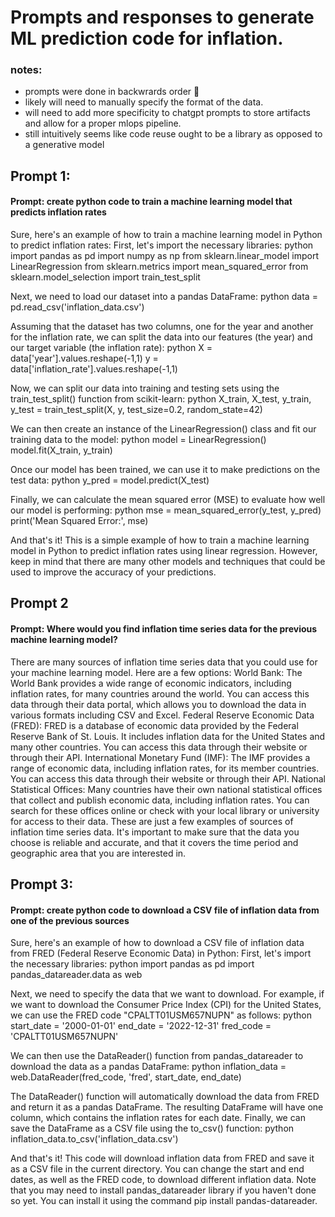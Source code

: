 # Prompts and responses to generate ML prediction code for inflation.

### notes:

- prompts were done in backwrards order :facepalm:
- likely will need to manually specify the format of the data.
- will need to add more specificity to chatgpt prompts to store artifacts and allow for a proper mlops pipeline.
- still intuitively seems like code reuse ought to be a library as opposed to a generative model


## Prompt 1:
#### Prompt: create python code to train a machine learning model that predicts inflation rates



Sure, here's an example of how to train a machine learning model in Python to predict inflation rates:
First, let's import the necessary libraries:
python
import pandas as pd
import numpy as np
from sklearn.linear_model import LinearRegression
from sklearn.metrics import mean_squared_error
from sklearn.model_selection import train_test_split

Next, we need to load our dataset into a pandas DataFrame:
python
data = pd.read_csv('inflation_data.csv')

Assuming that the dataset has two columns, one for the year and another for the inflation rate, we can split the data into our features (the year) and our target variable (the inflation rate):
python
X = data['year'].values.reshape(-1,1)
y = data['inflation_rate'].values.reshape(-1,1)

Now, we can split our data into training and testing sets using the train_test_split() function from scikit-learn:
python
X_train, X_test, y_train, y_test = train_test_split(X, y, test_size=0.2, random_state=42)

We can then create an instance of the LinearRegression() class and fit our training data to the model:
python
model = LinearRegression()
model.fit(X_train, y_train)

Once our model has been trained, we can use it to make predictions on the test data:
python
y_pred = model.predict(X_test)

Finally, we can calculate the mean squared error (MSE) to evaluate how well our model is performing:
python
mse = mean_squared_error(y_test, y_pred)
print('Mean Squared Error:', mse)

And that's it! This is a simple example of how to train a machine learning model in Python to predict inflation rates using linear regression. However, keep in mind that there are many other models and techniques that could be used to improve the accuracy of your predictions.

## Prompt 2
#### Prompt: Where would you find inflation time series data for the previous machine learning model?

There are many sources of inflation time series data that you could use for your machine learning model. Here are a few options:
World Bank: The World Bank provides a wide range of economic indicators, including inflation rates, for many countries around the world. You can access this data through their data portal, which allows you to download the data in various formats including CSV and Excel.
Federal Reserve Economic Data (FRED): FRED is a database of economic data provided by the Federal Reserve Bank of St. Louis. It includes inflation data for the United States and many other countries. You can access this data through their website or through their API.
International Monetary Fund (IMF): The IMF provides a range of economic data, including inflation rates, for its member countries. You can access this data through their website or through their API.
National Statistical Offices: Many countries have their own national statistical offices that collect and publish economic data, including inflation rates. You can search for these offices online or check with your local library or university for access to their data.
These are just a few examples of sources of inflation time series data. It's important to make sure that the data you choose is reliable and accurate, and that it covers the time period and geographic area that you are interested in.

## Prompt 3:
#### Prompt: create python code to download a CSV file of inflation data from one of the previous sources

Sure, here's an example of how to download a CSV file of inflation data from FRED (Federal Reserve Economic Data) in Python:
First, let's import the necessary libraries:
python
import pandas as pd
import pandas_datareader.data as web

Next, we need to specify the data that we want to download. For example, if we want to download the Consumer Price Index (CPI) for the United States, we can use the FRED code "CPALTT01USM657NUPN" as follows:
python
start_date = '2000-01-01'
end_date = '2022-12-31'
fred_code = 'CPALTT01USM657NUPN'

We can then use the DataReader() function from pandas_datareader to download the data as a pandas DataFrame:
python
inflation_data = web.DataReader(fred_code, 'fred', start_date, end_date)

The DataReader() function will automatically download the data from FRED and return it as a pandas DataFrame. The resulting DataFrame will have one column, which contains the inflation rates for each date.
Finally, we can save the DataFrame as a CSV file using the to_csv() function:
python
inflation_data.to_csv('inflation_data.csv')

And that's it! This code will download inflation data from FRED and save it as a CSV file in the current directory. You can change the start and end dates, as well as the FRED code, to download different inflation data. Note that you may need to install pandas_datareader library if you haven't done so yet. You can install it using the command pip install pandas-datareader.

